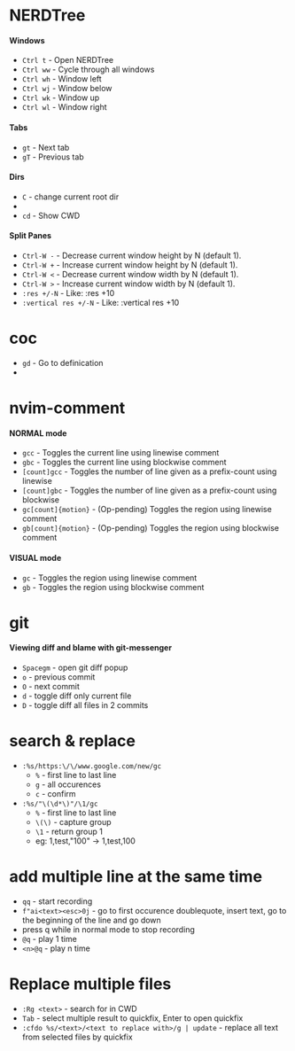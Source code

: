# NERDTree

#### Windows

- `Ctrl t` - Open NERDTree
- `Ctrl ww` - Cycle through all windows
- `Ctrl wh` - Window left
- `Ctrl wj` - Window below
- `Ctrl wk` - Window up
- `Ctrl wl` - Window right

#### Tabs

- `gt` - Next tab
- `gT` - Previous tab

#### Dirs

- `C` - change current root dir
-
- `cd` - Show CWD

#### Split Panes

- `Ctrl-W -` - Decrease current window height by N (default 1).
- `Ctrl-W +` - Increase current window height by N (default 1).
- `Ctrl-W <` - Decrease current window width by N (default 1).
- `Ctrl-W >` - Increase current window width by N (default 1).
- `:res +/-N` - Like: :res +10
- `:vertical res +/-N` - Like: :vertical res +10

# coc

- `gd` - Go to definication
-

# nvim-comment

#### NORMAL mode

- `gcc` - Toggles the current line using linewise comment
- `gbc` - Toggles the current line using blockwise comment
- `[count]gcc` - Toggles the number of line given as a prefix-count using linewise
- `[count]gbc` - Toggles the number of line given as a prefix-count using blockwise
- `gc[count]{motion}` - (Op-pending) Toggles the region using linewise comment
- `gb[count]{motion}` - (Op-pending) Toggles the region using blockwise comment

#### VISUAL mode

- `gc` - Toggles the region using linewise comment
- `gb` - Toggles the region using blockwise comment

# git

#### Viewing diff and blame with git-messenger

- `Spacegm` - open git diff popup
- `o` - previous commit
- `O` - next commit
- `d` - toggle diff only current file
- `D` - toggle diff all files in 2 commits

# search & replace

- `:%s/https:\/\/www.google.com/new/gc`
  - `%` - first line to last line
  - `g` - all occurences
  - `c` - confirm
- `:%s/"\(\d*\)"/\1/gc`
  - `%` - first line to last line
  - `\(\)` - capture group
  - `\1` - return group 1
  - eg: 1,test,"100" -> 1,test,100

# add multiple line at the same time

- `qq` - start recording
- `f"ai<text><esc>0j` - go to first occurence doublequote, insert text, go to the beginning of the line and go down
- press q while in normal mode to stop recording
- `@q` - play 1 time
- `<n>@q` - play n time

# Replace multiple files

- `:Rg <text>` - search for <text> in CWD
- `Tab` - select multiple result to quickfix, Enter to open quickfix
- `:cfdo %s/<text>/<text to replace with>/g | update` - replace all text from selected files by quickfix
